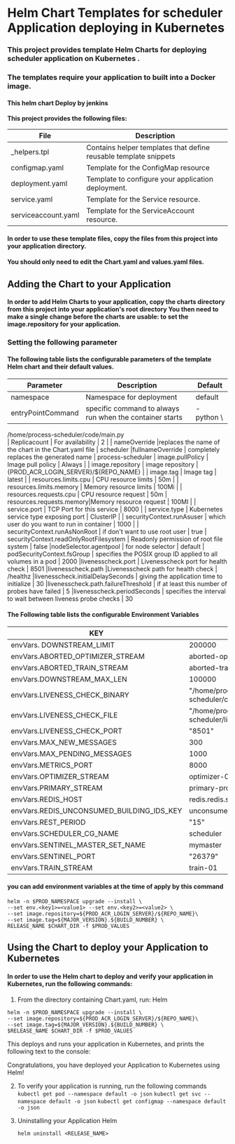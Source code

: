 # Helm Chart Templates for scheduler Application deploying  in Kubernetes

### This project provides template Helm Charts for deploying  scheduler application on Kubernetes .
### The templates require your application to built into a Docker image. 
#### This helm chart Deploy by jenkins 

**This project provides the following files:**

| File                                                 | Description                                                             |
| ---------------------------------------------------- | ----------------------------------------------------------------------- |
| _helpers.tpl                               | Contains helper templates that define reusable template snippets        |
| configmap.yaml                             | Template for the ConfigMap resource                                     |
|deployment.yaml                            | Template to configure your application deployment.                      |
|service.yaml                               | Template for the Service resource.                                      |
| serviceaccount.yaml                        | Template for the ServiceAccount resource.                               |



#### In order to use these template files, copy the files from this project into your application directory. 
#### You should only need to edit the Chart.yaml and values.yaml files.



##  Adding the Chart to your Application

 ####   In order to add Helm Charts to your application,  copy the charts directory from this project into your application's root directory  You then need to make a single change before the charts are usable:  to set the image.repository for your application.

   ### Setting the following parameter 
    

  ####  The following table lists the configurable parameters of the template Helm chart and their default values. 

| Parameter               | Description                                |Default   |
| ----------------------- | ------------------------------------------ | --------- |
| namespace               | Namespace for deployment                   | default   |
| entryPointCommand       | specific command to always run when the container starts |- python  \  
 /home/process-scheduler/code/main.py  
| Replicacount            | For availability                           | 2         |
| nameOverride            |replaces the name of the chart in the Chart.yaml file | scheduler
|fullnameOverride         | completely replaces the generated name  | process-scheduler
| image.pullPolicy        | Image pull policy                          | Always    |
| image.repository        | image repository                           |   {PROD_ACR_LOGIN_SERVER}/${REPO_NAME}      |
| image.tag               | Image tag                                  | latest    |
| resources.limits.cpu    | CPU resource limits                        | 50m       |
| resources.limits.memory | Memory resource limits                     | 100Mi     |
| resources.requests.cpu  | CPU resource request                 			| 50m
| resources.requests.memory|Memory resource request | 100MI |
| service.port            | TCP Port for this service                  | 8000      |
| service.type            | Kubernetes service type exposing port      | ClusterIP |
|   securityContext.runAsuser             | which user do you want to run in container | 1000      |
|  securityContext.runAsNonRoot           | if don't want to use root user       | true 
| securityContext.readOnlyRootFilesystem  | Readonly permission of root file system | false
|nodeSelector.agentpool | for node selector | default 
| podSecurityContext.fsGroup | specifies the POSIX group ID applied to all volumes in a pod | 2000
|livenesscheck.port          | Livenesscheck port for health check | 8501
|livenesscheck.path          |Livenesscheck path for health check | /healthz
|livenesscheck.initialDelaySeconds | giving the application time to initialize | 30
|livenesscheck.path.failureThreshold | if at least this number of probes have failed | 5
|livenesscheck.periodSeconds   | specifies the interval to wait between liveness probe checks | 30


  ####  The Following table lists the  configurable Environment Variables 

| KEY                                       | VALUE                                              |
| ----------------------------------------- | -------------------------------------------------- |
| envVars. DOWNSTREAM_LIMIT                 | 200000                                             |
| envVars.ABORTED_OPTIMIZER_STREAM          | aborted-optimizer-01                               |
| envVars.ABORTED_TRAIN_STREAM              | aborted-train-01                                   |
| envVars.DOWNSTREAM_MAX_LEN                | 100000                                             |
| envVars.LIVENESS_CHECK_BINARY             | "/home/process-scheduler/code/livenesscheckserver" |
| envVars.LIVENESS_CHECK_FILE               | "/home/process-scheduler/liveness.txt"             |
| envVars.LIVENESS_CHECK_PORT               | "8501"                                             |
| envVars.MAX_NEW_MESSAGES                  | 300                                                |
| envVars.MAX_PENDING_MESSAGES              | 1000                                               |
| envVars.METRICS_PORT                      | 8000                                               |
| envVars.OPTIMIZER_STREAM                  | optimizer-01                                       |
| envVars.PRIMARY_STREAM                    | primary-process-stream                             |
| envVars.REDIS_HOST                        | redis.redis.svc.cluster.local                      |
| envVars.REDIS_UNCONSUMED_BUILDING_IDS_KEY | unconsumed_bid                                     |
| envVars.REST_PERIOD                       | "15"                                               |
| envVars.SCHEDULER_CG_NAME                 | scheduler                                          |
| envVars.SENTINEL_MASTER_SET_NAME          | mymaster                                           |
| envVars.SENTINEL_PORT                     | "26379"                                            |
| envVars.TRAIN_STREAM                      | train-01                                           |

#### you can add environment variables at the time of apply by this command

```
helm -n $PROD_NAMESPACE upgrade --install \
--set env.<key1>=<value1> --set env.<key2>=<value2> \
--set image.repository=${PROD_ACR_LOGIN_SERVER}/${REPO_NAME}\
--set image.tag=${MAJOR_VERSION}.${BUILD_NUMBER} \
RELEASE_NAME $CHART_DIR -f $PROD_VALUES
```

  


## Using the Chart to deploy your Application to Kubernetes


#### In order to use the Helm chart to deploy and verify your application in Kubernetes, run the following commands:

1. From the directory containing Chart.yaml, run:
     Helm 
    
    
```
helm -n $PROD_NAMESPACE upgrade --install \
--set image.repository=${PROD_ACR_LOGIN_SERVER}/${REPO_NAME}\
--set image.tag=${MAJOR_VERSION}.${BUILD_NUMBER} \
$RELEASE_NAME $CHART_DIR -f $PROD_VALUES
```



 This deploys and runs your application in Kubernetes, and prints the following text to the console:
 
 Congratulations, you have deployed your  Application to Kubernetes using Helm!
 

2. To verify your application is running, run the following  commands 
    ` kubectl get pod --namespace default -o json `
    `kubectl get svc --namespace default -o json`
`kubectl get configmap --namespace default -o json`


3) Uninstalling your Application
     Helm 
    ```
    helm uninstall <RELEASE_NAME> 
    ```
